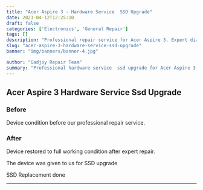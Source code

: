 ```yaml
---
title: "Acer Aspire 3 - Hardware Service  SSD Upgrade"
date: 2023-04-12T12:25:10
draft: false
categories: ['Electronics', 'General Repair']
tags: []
description: "Professional repair service for Acer Aspire 3. Expert diagnosis and quality repairs in Bangalore."
slug: "acer-aspire-3-hardware-service-ssd-upgrade"
banner: "img/banners/banner-4.jpg"

author: "Gadjoy Repair Team"
summary: "Professional hardware service  ssd upgrade for Acer Aspire 3. Expert technicians, quality parts, warranty included."
---
```


## Acer Aspire 3 Hardware Service  Ssd Upgrade

### Before

Device condition before our professional repair service.

### After

Device restored to full working condition after expert repair.

The device was given to us for SSD upgrade

SSD Replacement done

---